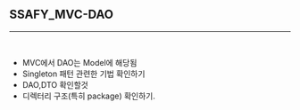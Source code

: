 ## SSAFY_MVC-DAO

---

<br />

- MVC에서 DAO는 Model에 해당됨
- Singleton 패턴 관련한 기법 확인하기
- DAO,DTO 확인할것
- 디렉터리 구조(특히 package) 확인하기.


